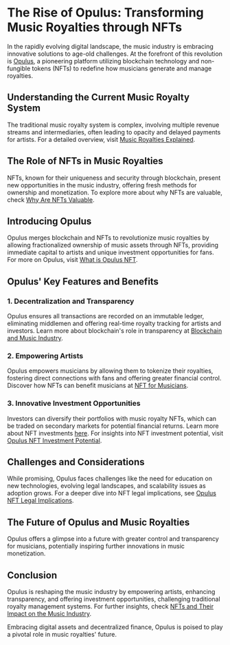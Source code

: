 # The Rise of Opulus: Transforming Music Royalties through NFTs

In the rapidly evolving digital landscape, the music industry is embracing innovative solutions to age-old challenges. At the forefront of this revolution is [Opulus](https://opulus.org), a pioneering platform utilizing blockchain technology and non-fungible tokens (NFTs) to redefine how musicians generate and manage royalties.

## Understanding the Current Music Royalty System

The traditional music royalty system is complex, involving multiple revenue streams and intermediaries, often leading to opacity and delayed payments for artists. For a detailed overview, visit [Music Royalties Explained](https://www.thebalancecareers.com/music-royalties-explained-2460663).

## The Role of NFTs in Music Royalties

NFTs, known for their uniqueness and security through blockchain, present new opportunities in the music industry, offering fresh methods for ownership and monetization. To explore more about why NFTs are valuable, check [Why Are NFTs Valuable](https://www.license-token.com/wiki/why-are-nf-ts-valuable).

## Introducing Opulus

Opulus merges blockchain and NFTs to revolutionize music royalties by allowing fractionalized ownership of music assets through NFTs, providing immediate capital to artists and unique investment opportunities for fans. For more on Opulus, visit [What is Opulus NFT](https://www.license-token.com/wiki/what-is-opulus-nft).

## Opulus' Key Features and Benefits

### 1. Decentralization and Transparency

Opulus ensures all transactions are recorded on an immutable ledger, eliminating middlemen and offering real-time royalty tracking for artists and investors. Learn more about blockchain's role in transparency at [Blockchain and Music Industry](https://www.license-token.com/wiki/blockchain-and-music-industry).

### 2. Empowering Artists

Opulus empowers musicians by allowing them to tokenize their royalties, fostering direct connections with fans and offering greater financial control. Discover how NFTs can benefit musicians at [NFT for Musicians](https://www.license-token.com/wiki/nft-for-musicians).

### 3. Innovative Investment Opportunities

Investors can diversify their portfolios with music royalty NFTs, which can be traded on secondary markets for potential financial returns. Learn more about NFT investments [here](https://www.investopedia.com/non-fungible-tokens-nft-overview-5186843). For insights into NFT investment potential, visit [Opulus NFT Investment Potential](https://www.license-token.com/wiki/opulus-nft-investment-potential).

## Challenges and Considerations

While promising, Opulus faces challenges like the need for education on new technologies, evolving legal landscapes, and scalability issues as adoption grows. For a deeper dive into NFT legal implications, see [Opulus NFT Legal Implications](https://www.license-token.com/wiki/opulus-nft-legal-implications).

## The Future of Opulus and Music Royalties

Opulus offers a glimpse into a future with greater control and transparency for musicians, potentially inspiring further innovations in music monetization.

## Conclusion

Opulus is reshaping the music industry by empowering artists, enhancing transparency, and offering investment opportunities, challenging traditional royalty management systems. For further insights, check [NFTs and Their Impact on the Music Industry](https://www.forbes.com/sites/forbestechcouncil/2021/04/27/what-is-the-future-of-nfts-in-the-music-industry).

Embracing digital assets and decentralized finance, Opulus is poised to play a pivotal role in music royalties' future.